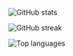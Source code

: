 ![GitHub stats](https://github-readme-stats.vercel.app/api?username=tkhapchaev&show_icons=true&include_all_commits=true&theme=nord)

![GitHub streak](https://github-readme-streak-stats.herokuapp.com/?user=tkhapchaev&theme=nord)

![Top languages](https://github-readme-stats.vercel.app/api/top-langs/?username=tkhapchaev&layout=compact&theme=nord)
